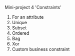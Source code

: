Mini-project 4 'Constraints'

1. For an attribute
2. Unique
3. Subset
4. Ordered
5. Bag
6. Xor
7. Custom business constraint